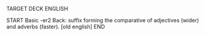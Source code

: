TARGET DECK
ENGLISH

START
Basic
-er2
Back: suffix forming the comparative of adjectives (wider) and adverbs (faster). [old english]
END
